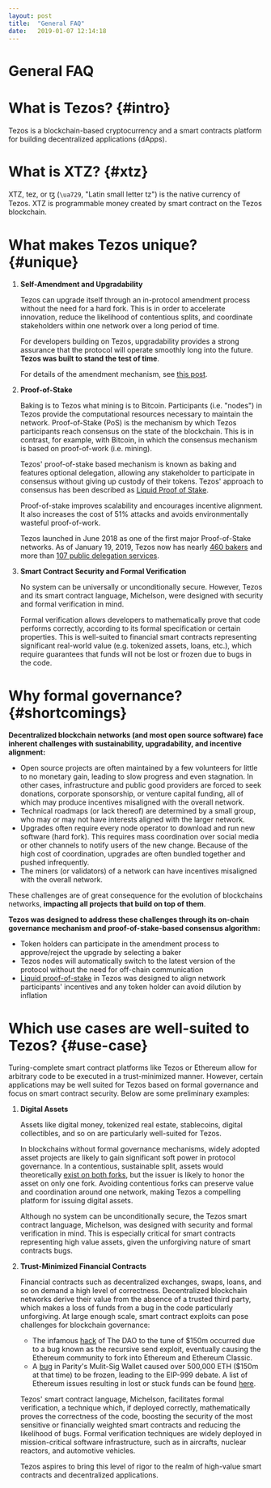 ```yaml
---
layout: post
title:  "General FAQ"
date:   2019-01-07 12:14:18
---
```

General FAQ
===========

# What is Tezos? {#intro}

Tezos is a blockchain-based cryptocurrency and a smart contracts platform for building decentralized applications (dApps).

# What is XTZ? {#xtz}

XTZ, tez, or ꜩ (`\ua729`, "Latin small letter tz") is the native currency of Tezos. XTZ is programmable money created by smart contract on the Tezos blockchain.   

# What makes Tezos unique? {#unique}

1. **Self-Amendment and Upgradability**

    Tezos can upgrade itself through an in-protocol amendment process without the need for a hard fork. This is in order to accelerate innovation, reduce the likelihood of contentious splits, and coordinate stakeholders within one network over a long period of time.
    
    For developers building on Tezos, upgradability provides a strong assurance that the protocol will operate smoothly long into the future. **Tezos was built to stand the test of time**.
    
    For details of the amendment mechanism, see [this post](https://medium.com/tezos/amending-tezos-b77949d97e1e).
    
2. **Proof-of-Stake**

    Baking is to Tezos what mining is to Bitcoin. Participants (i.e. "nodes") in Tezos provide the computational resources necessary to maintain the network. Proof-of-Stake (PoS) is the mechanism by which Tezos participants reach consensus on the state of the blockchain. This is in contrast, for example, with Bitcoin, in which the consensus mechanism is based on proof-of-work (i.e. mining).
    
    Tezos' proof-of-stake based mechanism is known as baking and features optional delegation, allowing any stakeholder to participate in consensus without giving up custody of their tokens. Tezos' approach to consensus has been described as [Liquid Proof of Stake](https://medium.com/tezos/liquid-proof-of-stake-aec2f7ef1da7).
    
    Proof-of-stake improves scalability and encourages incentive alignment. It also increases the cost of 51% attacks and avoids environmentally wasteful proof-of-work.
    
    Tezos launched in June 2018 as one of the first major Proof-of-Stake networks. As of January 19, 2019, Tezos now has nearly [460 bakers](https://tzscan.io/rolls-distribution) and more than [107 public delegation services](https://mytezosbaker.com/).

3. **Smart Contract Security and Formal Verification**

    No system can be universally or unconditionally secure. However, Tezos and its smart contract language, Michelson, were designed with security and formal verification in mind. 
    
    Formal verification allows developers to mathematically prove that code performs correctly, according to its formal specification or certain properties. This is well-suited to financial smart contracts representing significant real-world value (e.g. tokenized assets, loans, etc.), which require guarantees that funds will not be lost or frozen due to bugs in the code.

# Why formal governance? {#shortcomings}

**Decentralized blockchain networks (and most open source software) face inherent challenges with sustainability, upgradability, and incentive alignment:**

*  Open source projects are often maintained by a few volunteers for little to no monetary gain, leading to slow progress and even stagnation. In other cases, infrastructure and public good providers are forced to seek donations, corporate sponsorship, or venture capital funding, all of which may produce incentives misaligned with the overall network.
*  Technical roadmaps (or lack thereof) are determined by a small group, who may or may not have interests aligned with the larger network.
*  Upgrades often require every node operator to download and run new software (hard fork). This requires mass coordination over social media or other channels to notify users of the new change. Because of the high cost of coordination, upgrades are often bundled together and pushed infrequently.
*  The miners (or validators) of a network can have incentives misaligned with the overall network.

These challenges are of great consequence for the evolution of blockchains networks, **impacting all projects that build on top of them**.

**Tezos was designed to address these challenges through its on-chain governance mechanism and proof-of-stake-based consensus algorithm:**
*  Token holders can participate in the amendment process to approve/reject the upgrade by selecting a baker
*  Tezos nodes will automatically switch to the latest version of the protocol without the need for off-chain communication
*  [Liquid proof-of-stake](https://medium.com/tezos/liquid-proof-of-stake-aec2f7ef1da7) in Tezos was designed to align network participants' incentives and any token holder can avoid dilution by inflation

# Which use cases are well-suited to Tezos? {#use-case}

Turing-complete smart contract platforms like Tezos or Ethereum allow for arbitrary code to be executed in a trust-minimized manner. However, certain applications may be well suited for Tezos based on formal governance and focus on smart contract security. Below are some preliminary examples:

1. **Digital Assets**
    
    Assets like digital money, tokenized real estate, stablecoins, digital collectibles, and so on are particularly well-suited for Tezos. 

    In blockchains without formal governance mechanisms, widely adopted asset projects are likely to gain significant soft power in protocol governance. In a contentious, sustainable split, assets would theoretically [exist on both forks](https://medium.com/@avsa/avoid-evil-twins-every-ethereum-app-pays-the-price-of-a-chain-split-e04c2a560ba8), but the issuer is likely to honor the asset on only one fork. Avoiding contentious forks can preserve value and coordination around one network, making Tezos a compelling platform for issuing digital assets.
    
    Although no system can be unconditionally secure, the Tezos smart contract language, Michelson, was designed with security and formal verification in mind. This is especially critical for smart contracts representing high value assets, given the unforgiving nature of smart contracts bugs.
    
2. **Trust-Minimized Financial Contracts**     

    Financial contracts such as decentralized exchanges, swaps, loans, and so on demand a high level of correctness. Decentralized blockchain networks derive their value from the absence of a trusted third party, which makes a loss of funds from a bug in the code particularly unforgiving. At large enough scale, smart contract exploits can pose challenges for blockchain governance:
    
    * The infamous [hack](http://hackingdistributed.com/2016/06/18/analysis-of-the-dao-exploit/) of The DAO to the tune of $150m occurred due to a bug known as the recursive send exploit, eventually causing the Ethereum community to fork into Ethereum and Ethereum Classic.  
    * A [bug](https://www.parity.io/parity-technologies-multi-sig-wallet-issue-update/) in Parity's Mulit-Sig Wallet caused over 500,000 ETH ($150m at that time) to be frozen, leading to the EIP-999 debate. A list of Ethereum issues resulting in lost or stuck funds can be found [here](https://github.com/ethereum/wiki/wiki/Major-issues-resulting-in-lost-or-stuck-funds).
    
    Tezos' smart contract language, Michelson, facilitates formal verification, a technique which, if deployed correctly, mathematically proves the correctness of the code, boosting the security of the most sensitive or financially weighted smart contracts and reducing the likelihood of bugs. Formal verification techniques are widely deployed in mission-critical software infrastructure, such as in aircrafts, nuclear reactors, and automotive vehicles.
    
    Tezos aspires to bring this level of rigor to the realm of high-value smart contracts and decentralized applications.